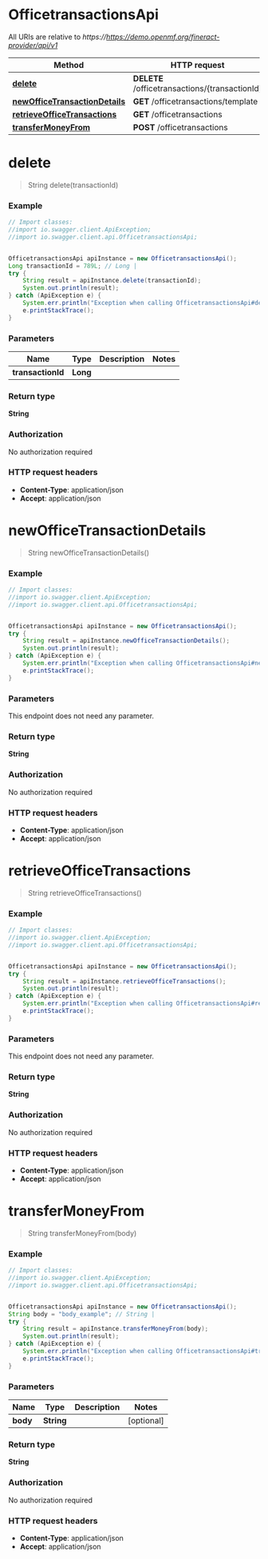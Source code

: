 # OfficetransactionsApi

All URIs are relative to *https://https://demo.openmf.org/fineract-provider/api/v1*

Method | HTTP request | Description
------------- | ------------- | -------------
[**delete**](OfficetransactionsApi.md#delete) | **DELETE** /officetransactions/{transactionId} | 
[**newOfficeTransactionDetails**](OfficetransactionsApi.md#newOfficeTransactionDetails) | **GET** /officetransactions/template | 
[**retrieveOfficeTransactions**](OfficetransactionsApi.md#retrieveOfficeTransactions) | **GET** /officetransactions | 
[**transferMoneyFrom**](OfficetransactionsApi.md#transferMoneyFrom) | **POST** /officetransactions | 


<a name="delete"></a>
# **delete**
> String delete(transactionId)



### Example
```java
// Import classes:
//import io.swagger.client.ApiException;
//import io.swagger.client.api.OfficetransactionsApi;


OfficetransactionsApi apiInstance = new OfficetransactionsApi();
Long transactionId = 789L; // Long | 
try {
    String result = apiInstance.delete(transactionId);
    System.out.println(result);
} catch (ApiException e) {
    System.err.println("Exception when calling OfficetransactionsApi#delete");
    e.printStackTrace();
}
```

### Parameters

Name | Type | Description  | Notes
------------- | ------------- | ------------- | -------------
 **transactionId** | **Long**|  |

### Return type

**String**

### Authorization

No authorization required

### HTTP request headers

 - **Content-Type**: application/json
 - **Accept**: application/json

<a name="newOfficeTransactionDetails"></a>
# **newOfficeTransactionDetails**
> String newOfficeTransactionDetails()



### Example
```java
// Import classes:
//import io.swagger.client.ApiException;
//import io.swagger.client.api.OfficetransactionsApi;


OfficetransactionsApi apiInstance = new OfficetransactionsApi();
try {
    String result = apiInstance.newOfficeTransactionDetails();
    System.out.println(result);
} catch (ApiException e) {
    System.err.println("Exception when calling OfficetransactionsApi#newOfficeTransactionDetails");
    e.printStackTrace();
}
```

### Parameters
This endpoint does not need any parameter.

### Return type

**String**

### Authorization

No authorization required

### HTTP request headers

 - **Content-Type**: application/json
 - **Accept**: application/json

<a name="retrieveOfficeTransactions"></a>
# **retrieveOfficeTransactions**
> String retrieveOfficeTransactions()



### Example
```java
// Import classes:
//import io.swagger.client.ApiException;
//import io.swagger.client.api.OfficetransactionsApi;


OfficetransactionsApi apiInstance = new OfficetransactionsApi();
try {
    String result = apiInstance.retrieveOfficeTransactions();
    System.out.println(result);
} catch (ApiException e) {
    System.err.println("Exception when calling OfficetransactionsApi#retrieveOfficeTransactions");
    e.printStackTrace();
}
```

### Parameters
This endpoint does not need any parameter.

### Return type

**String**

### Authorization

No authorization required

### HTTP request headers

 - **Content-Type**: application/json
 - **Accept**: application/json

<a name="transferMoneyFrom"></a>
# **transferMoneyFrom**
> String transferMoneyFrom(body)



### Example
```java
// Import classes:
//import io.swagger.client.ApiException;
//import io.swagger.client.api.OfficetransactionsApi;


OfficetransactionsApi apiInstance = new OfficetransactionsApi();
String body = "body_example"; // String | 
try {
    String result = apiInstance.transferMoneyFrom(body);
    System.out.println(result);
} catch (ApiException e) {
    System.err.println("Exception when calling OfficetransactionsApi#transferMoneyFrom");
    e.printStackTrace();
}
```

### Parameters

Name | Type | Description  | Notes
------------- | ------------- | ------------- | -------------
 **body** | **String**|  | [optional]

### Return type

**String**

### Authorization

No authorization required

### HTTP request headers

 - **Content-Type**: application/json
 - **Accept**: application/json

